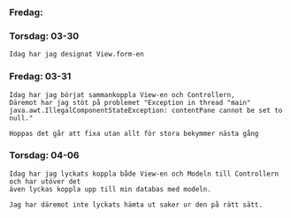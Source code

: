 
### Fredag:

### Torsdag: 03-30
    Idag har jag designat View.form-en   

### Fredag: 03-31
    Idag har jag börjat sammankoppla View-en och Controllern,
    Däremot har jag stöt på problemet "Exception in thread "main" 
    java.awt.IllegalComponentStateException: contentPane cannot be set to null."

    Hoppas det går att fixa utan allt för stora bekymmer nästa gång

### Torsdag: 04-06
    Idag har jag lyckats koppla både View-en och Modeln till Controllern och har utöver det
    även lyckas koppla upp till min databas med modeln. 

    Jag har däremot inte lyckats hämta ut saker ur den på rätt sätt.